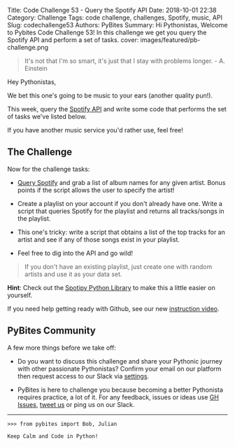 Title: Code Challenge 53 - Query the Spotify API
Date: 2018-10-01 22:38
Category: Challenge
Tags: code challenge, challenges, Spotify, music, API
Slug: codechallenge53
Authors: PyBites
Summary: Hi Pythonistas, Welcome to Pybites Code Challenge 53! In this challenge we get you query the Spotify API and perform a set of tasks.
cover: images/featured/pb-challenge.png

> It's not that I'm so smart, it's just that I stay with problems longer. - A. Einstein

Hey Pythonistas,

We bet this one's going to be music to your ears (another quality pun!).

This week, query the [Spotify API](https://developer.spotify.com/documentation/web-api/) and write some code that performs the set of tasks we've listed below.

If you have another music service you'd rather use, feel free!

## The Challenge

Now for the challenge tasks: 

- [Query Spotify](https://developer.spotify.com/documentation/web-api/) and grab a list of album names for any given artist. Bonus points if the script allows the user to specify the artist!

- Create a playlist on your account if you don't already have one. Write a script that queries Spotify for the playlist and returns all tracks/songs in the playlist.

- This one's tricky: write a script that obtains a list of the top tracks for an artist and see if any of those songs exist in your playlist.

- Feel free to dig into the API and go wild!

> If you don't have an existing playlist, just create one with random artists and use it as your data set.


**Hint**: Check out the [Spotipy Python Library](https://spotipy.readthedocs.io/en/latest/) to make this a little easier on yourself.


If you need help getting ready with Github, see our new [instruction video](https://youtu.be/vJsyLSZxqVw).
<br>

## PyBites Community

A few more things before we take off:

* Do you want to discuss this challenge and share your Pythonic journey with other passionate Pythonistas? Confirm your email on our platform then request access to our Slack via [settings](https://codechalleng.es/settings/).

* PyBites is here to challenge you because becoming a better Pythonista requires practice, a lot of it. For any feedback, issues or ideas use [GH Issues](https://github.com/pybites/challenges/issues), [tweet us](https://twitter.com/pybites) or ping us on our Slack.

---

	>>> from pybites import Bob, Julian

	Keep Calm and Code in Python!
